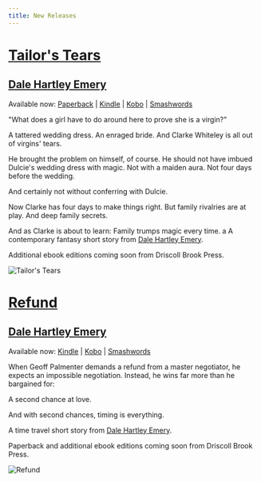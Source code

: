 ```yaml
---
title: New Releases
---
```


# [Tailor's Tears](/title/tailors-tears/)

## [Dale Hartley Emery](http://dalehartleyemery.com/)

Available now:
[Paperback](http://www.amazon.com/dp/1632610000/?tag=driscollbrookpress-20)
|
[Kindle](http://www.amazon.com/dp/B00J45LIZ8/?tag=driscollbrookpress-20)
|
[Kobo](http://store.kobobooks.com/en-US/ebook/tailor-s-tears)
|
[Smashwords](https://www.smashwords.com/books/view/425129)

>
"What does a girl have to do around here to prove she is a virgin?"
>
A tattered wedding dress.
An enraged bride.
And Clarke Whiteley is all out of virgins' tears.
>
He brought the problem on himself,
of course.
He should not have imbued Dulcie's wedding dress with magic.
Not with a maiden aura.
Not four days before the wedding.
>
And certainly not without conferring with Dulcie.
>
Now Clarke has four days to make things right.
But family rivalries are at play.
And deep family secrets.
>
And as Clarke is about to learn:
Family trumps magic every time.
a
A contemporary fantasy short story
from
[Dale Hartley Emery](http://dalehartleyemery.com/).

Additional ebook editions
coming soon
from Driscoll Brook Press.

![Tailor's Tears](/title/tailors-tears/tailors-tears-cover-web.jpg "Tailor's Tears")

# [Refund](/title/refund/)

## [Dale Hartley Emery](http://dalehartleyemery.com/)

Available now: 
[Kindle](http://www.amazon.com/dp/B00IZRZWGC/?tag=driscollbrookpress-20)
|
[Kobo](http://store.kobobooks.com/en-US/ebook/refund)
|
[Smashwords](https://www.smashwords.com/books/view/425125)

>
When Geoff Palmenter demands a refund from a master negotiator,
he expects an impossible negotiation.
Instead,
he wins far more than he bargained for: 
>
A second chance at love. 
>
And with second chances, timing is everything. 
>
A time travel short story
from
[Dale Hartley Emery](http://dalehartleyemery.com/).

Paperback
and additional ebook editions
coming soon
from Driscoll Brook Press.

![Refund](/title/refund/refund-cover-web.jpg "Refund")
